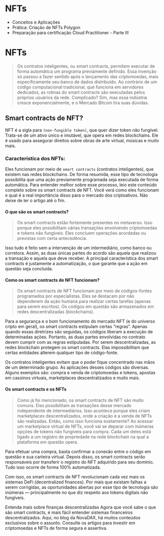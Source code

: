 # NFTs

* Conceitos e Aplicações
* Prática: Criação de NFTs Polygon
* Preparação para certificação Cloud Practitioner - Parte III


# NFTs

> Os contratos inteligentes, ou smart contracts, permitem executar de forma automática um programa previamente definido. Essa invenção só passou a fazer sentido após o lançamento das criptomoedas, mais especificamente seu banco de dados distribuído.
Ao contrário de um código computacional tradicional, que funciona em servidores dedicados, as rotinas do smart contracts são executadas pelos próprios usuários da rede. Complicado? Sim, mas essa indústria cresce exponencialmente, e o Mercado Bitcoin tira suas dúvidas.

## Smart contracts de NFT?

NFT é a sigla para ```(non-fungible token)```, que quer dizer token não fungível. Trata-se de um ativo único e imutável, que opera em redes blockchains. Ele é usado para assegurar direitos sobre obras de arte virtual, músicas e muito mais.

### Característica dos NFTs:

 Eles funcionam por meio de ```smart contracts``` (contratos inteligentes), que existem nas redes blockchains. De forma resumida, esse tipo de tecnologia possibilita que uma ação previamente programada seja executada de forma automática.
Para entender melhor sobre esse processo, leio este conteúdo completo sobre os smart contracts de NFT. Você verá como eles funcionam e qual é a real importância disso para o mercado dos criptoativos. Não deixe de ler o artigo até o fim.

#### O que são os smart contracts?
>Os smart contracts estão fortemente presentes no metaverso. Isso porque eles possibilitam várias transações envolvendo criptomoedas e tokens não fungíveis. Eles concluem operações acordadas ou previstas com certa antecedência.

Isso tudo é feito sem a intervenção de um intermediário, como banco ou corretora. Assim, as duas únicas partes do acordo são aquela que realizou a transação e aquela que deve receber. A principal característica dos smart contracts é justamente a automatização, o que garante que a ação em questão seja concluída.

#### Como os smart contracts de NFT funcionam?
>Os smart contracts de NFT funcionam por meio de códigos-fontes programados por especialistas. Eles se destacam por não dependerem da ação humana para realizar certas tarefas (apenas para serem escritos). Os códigos em questão são armazenados em redes descentralizadas (blockchains).


Para a segurança e o bom funcionamento do mercado NFT (e do universo cripto em geral), os smart contracts estipulam certas “regras”. Apenas quando essas diretrizes são seguidas, os códigos liberam a execução de determinadas ações.
Portanto, as duas partes envolvidas no contrato devem cumprir com as regras estipuladas. Por serem descentralizadas, as redes blockchain protegem os smart contracts. Elas impossibilitam que certas entidades alterem qualquer tipo de código-fonte.

Os contratos inteligentes evitam que o poder fique concentrado nas mãos de um determinado grupo. As aplicações desses códigos são diversas. Alguns exemplos são: compra e venda de criptomoedas e tokens, apostas em cassinos virtuais, marketplaces descentralizados e muito mais.

#### Os smart contracts e os NFTs
>Como já foi mencionado, os smart contracts de NFT são muito comuns. Eles possibilitam as transações desse mercado independente de intermediários. Isso acontece porque eles criam marketplaces descentralizados, onde a criação e a venda de NFTs são realizadas.
Então, como isso funciona exatamente? Ao acessar um marketplace virtual de NFTs, você vai se deparar com inúmeras opções de tokens não fungíveis para compra. Cada um deles está ligado a um registro de propriedade na rede blockchain na qual a plataforma em questão opera.

Para efetuar uma compra, basta confirmar a conexão entre o código em questão e sua carteira virtual. Depois disso, os smart contracts serão responsáveis por transferir o registro do NFT adquirido para seu domínio. Tudo isso ocorre de forma 100% automatizada.

Com isso, os smart contracts de NFT revolucionam cada vez mais os sistemas DeFi (decentralized finances). Por mais que existam falhas a serem corrigidas, as oportunidades abertas por esse tipo de tecnologia são inúmeras — principalmente no que diz respeito aos tokens digitais não fungíveis.

Entenda mais sobre finanças descentralizadas
Agora que você sabe o que são smart contracts, é mais fácil entender sistemas financeiros descentralizados. Aqui, no blog da NovaDAX, há muitos conteúdos exclusivos sobre o assunto. Consulte os artigos para investir em criptomoedas e NFTs de forma segura e assertiva.


